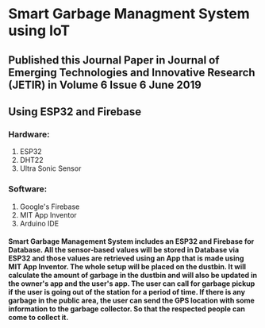 # Smart Garbage Managment System using IoT

## Published this Journal Paper in Journal of Emerging Technologies and Innovative Research (JETIR) in Volume 6 Issue 6 June 2019 

## Using ESP32 and Firebase

### Hardware:
  1. ESP32
  2. DHT22
  3. Ultra Sonic Sensor
  
  
### Software:
  1. Google's Firebase
  2. MIT App Inventor
  3. Arduino IDE


#### Smart Garbage Management System includes an ESP32 and Firebase for Database. All the sensor-based values will be stored in Database via ESP32 and those values are retrieved using an App that is made using MIT App Inventor. The whole setup will be placed on the dustbin. It will calculate the amount of garbage in the dustbin and will also be updated in the owner's app and the user's app. The user can call for garbage pickup if the user is going out of the station for a period of time. If there is any garbage in the public area, the user can send the GPS location with some information to the garbage collector. So that the respected people can come to collect it.
